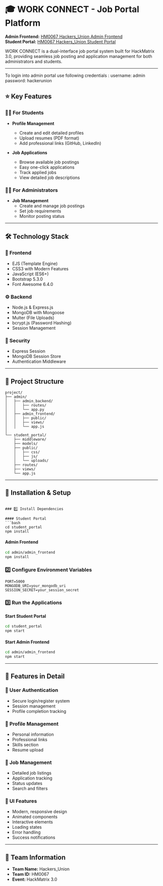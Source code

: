 # 🎓 WORK CONNECT - Job Portal Platform

**Admin Frontend:** [HM0067 Hackers_Union Admin Frontend](https://hm0067-hackers-union-admin-frontend-9efk.onrender.com)  
**Student Portal:** [HM0067 Hackers_Union Student Portal](https://hm0067-hackers-union.onrender.com)

WORK CONNECT is a dual-interface job portal system built for HackMatrix 3.0, providing seamless job posting and application management for both administrators and students.

---
To login into admin portal use following credentials :
username: admin
password: hackerunion

## ⭐ Key Features

### 👨‍🎓 For Students
- **Profile Management**
  - Create and edit detailed profiles
  - Upload resumes (PDF format)
  - Add professional links (GitHub, LinkedIn)

- **Job Applications**
  - Browse available job postings
  - Easy one-click applications
  - Track applied jobs
  - View detailed job descriptions

### 👨‍💼 For Administrators
- **Job Management**
  - Create and manage job postings
  - Set job requirements
  - Monitor posting status

---

## 🛠️ Technology Stack

### 🎨 Frontend
- EJS (Template Engine)
- CSS3 with Modern Features
- JavaScript (ES6+)
- Bootstrap 5.3.0
- Font Awesome 6.4.0

### ⚙️ Backend
- Node.js & Express.js
- MongoDB with Mongoose
- Multer (File Uploads)
- bcrypt.js (Password Hashing)
- Session Management

### 🔐 Security
- Express Session
- MongoDB Session Store
- Authentication Middleware

---

## 📁 Project Structure
```
project/
├── admin/
│   ├── admin_backend/
│   │   ├── routes/
│   │   └── app.py
│   ├── admin_frontend/
│   │   ├── public/
│   │   ├── views/
│   │   └── app.js
│
└── student_portal/
    ├── middleware/
    ├── models/
    ├── public/
    │   ├── css/
    │   ├── js/
    │   └── uploads/
    ├── routes/
    ├── views/
    └── app.js
```

---

## 🚀 Installation & Setup
```

### 1️⃣ Install Dependencies

#### Student Portal
```bash
cd student_portal
npm install
```

#### Admin Frontend
```bash
cd admin/admin_frontend
npm install
```

### 2️⃣ Configure Environment Variables
```
PORT=5000
MONGODB_URI=your_mongodb_uri
SESSION_SECRET=your_session_secret
```

### 3️⃣ Run the Applications

#### Start Student Portal
```bash
cd student_portal
npm start
```

#### Start Admin Frontend
```bash
cd admin/admin_frontend
npm start
```

---

## 💫 Features in Detail

### 🔑 User Authentication
- Secure login/register system
- Session management
- Profile completion tracking

### 👤 Profile Management
- Personal information
- Professional links
- Skills section
- Resume upload

### 📄 Job Management
- Detailed job listings
- Application tracking
- Status updates
- Search and filters

### 🎨 UI Features
- Modern, responsive design
- Animated components
- Interactive elements
- Loading states
- Error handling
- Success notifications

---

## 👥 Team Information
- **Team Name:** Hackers_Union
- **Team ID:** HM0067
- **Event:** HackMatrix 3.0
